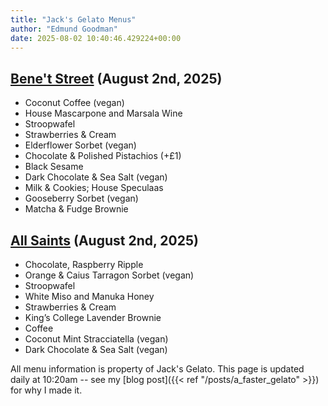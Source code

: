 ```yaml
---
title: "Jack's Gelato Menus"
author: "Edmund Goodman"
date: 2025-08-02 10:40:46.429224+00:00
---
```


## [Bene't Street](https://www.jacksgelato.com/bene-t-street-menu) (August 2nd, 2025)

- Coconut Coffee (vegan)
- House Mascarpone and Marsala Wine
- Stroopwafel
- Strawberries & Cream
- Elderflower Sorbet (vegan)
- Chocolate & Polished Pistachios (+£1)
- Black Sesame
- Dark Chocolate & Sea Salt  (vegan)
- Milk & Cookies; House Speculaas
- Gooseberry Sorbet (vegan)
- Matcha & Fudge Brownie


## [All Saints](https://www.jacksgelato.com/all-saints-menu) (August 2nd, 2025)

- Chocolate, Raspberry Ripple
- Orange & Caius Tarragon Sorbet (vegan)
- Stroopwafel
- White Miso and Manuka Honey
- Strawberries & Cream
- King’s College Lavender Brownie
- Coffee
- Coconut Mint Stracciatella (vegan)
- Dark Chocolate & Sea Salt (vegan)

All menu information is property of Jack's Gelato. This page is
updated daily at 10:20am -- see my
[blog post]({{< ref "/posts/a_faster_gelato" >}}) for why I made it.
